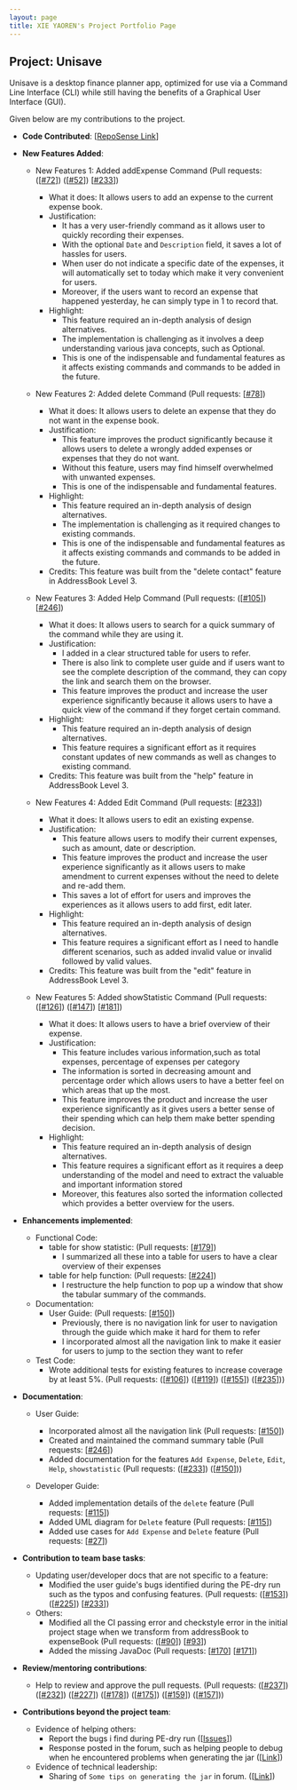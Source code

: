 ```yaml
---
layout: page
title: XIE YAOREN's Project Portfolio Page
---
```


## Project: Unisave
Unisave is a desktop finance planner app, optimized for use via a Command Line Interface (CLI) while still having
the benefits of a Graphical User Interface (GUI).

Given below are my contributions to the project.

* **Code Contributed**: [[RepoSense Link](https://nus-cs2103-ay2021s1.github.io/tp-dashboard/#breakdown=true&search=BILLXYR&sort=groupTitle&sortWithin=title&since=2020-08-14&timeframe=commit&mergegroup=&groupSelect=groupByRepos&checkedFileTypes=docs~functional-code~test-code~other&tabOpen=true&tabType=authorship&zFR=false&tabAuthor=BILLXYR&tabRepo=AY2021S1-CS2103T-W10-1%2Ftp%5Bmaster%5D&authorshipIsMergeGroup=false&authorshipFileTypes=test-code)]
* **New Features Added**:
    * New Features 1: Added addExpense Command (Pull requests: ([[#72](https://github.com/AY2021S1-CS2103T-W10-1/tp/pull/72)]) ([[#52](https://github.com/AY2021S1-CS2103T-W10-1/tp/pull/52)])  [[#233](https://github.com/AY2021S1-CS2103T-W10-1/tp/pull/233)])
       * What it does: It allows users to add an expense to the current expense book.  
       * Justification:
            * It has a very user-friendly command as it allows user to quickly recording their expenses.
            * With the optional `Date` and `Description` field, it saves a lot of hassles for users.
            * When user do not indicate a specific date of the expenses, it will automatically set to today which make it very convenient for users.
            * Moreover, if the users want to record an expense that happened yesterday, he can simply type in 1 to record that.
       * Highlight: 
            * This feature required an in-depth analysis of design alternatives.
            * The implementation is challenging as it involves a deep understanding various java concepts, such as Optional.
            * This is one of the indispensable and fundamental features as it affects existing commands and commands to be added in the future.
    
    * New Features 2: Added delete Command (Pull requests: [[#78](https://github.com/AY2021S1-CS2103T-W10-1/tp/pull/78)])
       * What it does: It allows users to delete an expense that they do not want in the expense book.
       * Justification:
            * This feature improves the product significantly because it allows users to delete a wrongly added expenses or expenses that they do not want.
            * Without this feature, users may find himself overwhelmed with unwanted expenses.
            * This is one of the indispensable and fundamental features.
       * Highlight:
            * This feature required an in-depth analysis of design alternatives.
            * The implementation is challenging as it required changes to existing commands.
            * This is one of the indispensable and fundamental features as it affects existing commands and commands to be added in the future.
       * Credits: This feature was built from the "delete contact" feature in AddressBook Level 3.     
       
    * New Features 3: Added Help Command (Pull requests: ([[#105](https://github.com/AY2021S1-CS2103T-W10-1/tp/pull/105)])   [[#246](https://github.com/AY2021S1-CS2103T-W10-1/tp/pull/246)])
       * What it does: It allows users to search for a quick summary of the command while they are using it.
       * Justification: 
            * I added in a clear structured table for users to refer.
            * There is also link to complete user guide and if users want to see the complete description of the command, they can copy the link and search them on the browser.
            * This feature improves the product and increase the user experience significantly because it allows users to have a quick view of the command if they forget certain command.
       * Highlight:
            * This feature required an in-depth analysis of design alternatives.
            * This feature requires a significant effort as it requires constant updates of new commands as well as changes to existing command.
       * Credits: This feature was built from the "help" feature in AddressBook Level 3.
       
    * New Features 4: Added Edit Command (Pull requests: [[#233](https://github.com/AY2021S1-CS2103T-W10-1/tp/pull/233)])
       * What it does: It allows users to edit an existing expense.
       * Justification: 
            * This feature allows users to modify their current expenses, such as amount, date or description.
            * This feature improves the product and increase the user experience significantly as it allows users to make amendment to current expenses without the need to delete and re-add them.            
            * This saves a lot of effort for users and improves the experiences as it allows users to add first, edit later.
       * Highlight:
            * This feature required an in-depth analysis of design alternatives.
            * This feature requires a significant effort as I need to handle different scenarios, such as added invalid value or invalid followed by valid values.
       * Credits: This feature was built from the "edit" feature in AddressBook Level 3.
       
    * New Features 5: Added showStatistic Command (Pull requests: ([[#126](https://github.com/AY2021S1-CS2103T-W10-1/tp/pull/126)])  ([[#147](https://github.com/AY2021S1-CS2103T-W10-1/tp/pull/147)])  [[#181](https://github.com/AY2021S1-CS2103T-W10-1/tp/pull/181)])
       * What it does: It allows users to have a brief overview of their expense.
       * Justification:
            * This feature includes various information,such as total expenses, percentage of expenses per category
            * The information is sorted in decreasing amount and percentage order which allows users to have a better feel on which areas that up the most.
            * This feature improves the product and increase the user experience significantly as it gives users a better sense of their spending which can help them make better spending decision.
       * Highlight: 
            * This feature required an in-depth analysis of design alternatives.
            * This feature requires a significant effort as it requires a deep understanding of the model and need to extract the valuable and important information stored
            * Moreover, this features also sorted the information collected which provides a better overview for the users.
       

* **Enhancements implemented**:
    * Functional Code:
       * table for show statistic: (Pull requests:  [[#179](https://github.com/AY2021S1-CS2103T-W10-1/tp/pull/179)])
           * I summarized all these into a table for users to have a clear overview of their expenses
       * table for help function: (Pull requests: [[#224](https://github.com/AY2021S1-CS2103T-W10-1/tp/pull/224)])
           * I restructure the help function to pop up a window that show the tabular summary of the commands.
    * Documentation:
       * User Guide: (Pull requests: [[#150](https://github.com/AY2021S1-CS2103T-W10-1/tp/pull/150)])
           * Previously, there is no navigation link for user to navigation through the guide which make it hard for them to refer
           * I incorporated almost all the navigation link to make it easier for users to jump to the section they want to refer
    * Test Code:
       * Wrote additional tests for existing features to increase coverage by at least 5%. (Pull requests: ([[#106](https://github.com/AY2021S1-CS2103T-W10-1/tp/pull/106)]) ([[#119](https://github.com/AY2021S1-CS2103T-W10-1/tp/pull/119)])  ([[#155](https://github.com/AY2021S1-CS2103T-W10-1/tp/pull/155)])   ([[#235](https://github.com/AY2021S1-CS2103T-W10-1/tp/pull/235)]))

* **Documentation**:
    * User Guide:
       * Incorporated almost all the navigation link (Pull requests: [[#150](https://github.com/AY2021S1-CS2103T-W10-1/tp/pull/150)])
       * Created and maintained the command summary table (Pull requests: [[#246](https://github.com/AY2021S1-CS2103T-W10-1/tp/pull/246)])
       * Added documentation for the features `Add Expense`, `Delete`, `Edit`, `Help`, `showstatistic` (Pull requests: ([[#233](https://github.com/AY2021S1-CS2103T-W10-1/tp/pull/233)]) ([[#150](https://github.com/AY2021S1-CS2103T-W10-1/tp/pull/150)])) 
       
    * Developer Guide:
       * Added implementation details of the `delete` feature (Pull requests: [[#115](https://github.com/AY2021S1-CS2103T-W10-1/tp/pull/115)])
       * Added UML diagram for `Delete` feature (Pull requests: [[#115](https://github.com/AY2021S1-CS2103T-W10-1/tp/pull/115)])
       * Added use cases for `Add Expense` and `Delete` feature (Pull requests: [[#27](https://github.com/AY2021S1-CS2103T-W10-1/tp/pull/27)])
       
* **Contribution to team base tasks**:
   * Updating user/developer docs that are not specific to a feature:
       * Modified the user guide's bugs identified during the PE-dry run such as the typos and confusing features.  (Pull requests: ([[#153](https://github.com/AY2021S1-CS2103T-W10-1/tp/pull/153)])  ([[#225](https://github.com/AY2021S1-CS2103T-W10-1/tp/pull/225)])  [[#233](https://github.com/AY2021S1-CS2103T-W10-1/tp/pull/233)]) 
   * Others:
       * Modified all the CI passing error and checkstyle error in the initial project stage when we transform from addressBook to expenseBook (Pull requests: ([[#90](https://github.com/AY2021S1-CS2103T-W10-1/tp/pull/90)])   [[#93](https://github.com/AY2021S1-CS2103T-W10-1/tp/pull/93)])
       * Added the missing JavaDoc (Pull requests: [[#170](https://github.com/AY2021S1-CS2103T-W10-1/tp/pull/170)]    [[#171](https://github.com/AY2021S1-CS2103T-W10-1/tp/pull/171)])
       
* **Review/mentoring contributions**:
   * Help to review and approve the pull requests. (Pull requests: ([[#237](https://github.com/AY2021S1-CS2103T-W10-1/tp/pull/237)])  ([[#232](https://github.com/AY2021S1-CS2103T-W10-1/tp/pull/232)])   ([[#227](https://github.com/AY2021S1-CS2103T-W10-1/tp/pull/227)])  ([[#178](https://github.com/AY2021S1-CS2103T-W10-1/tp/pull/178)])  ([[#175](https://github.com/AY2021S1-CS2103T-W10-1/tp/pull/175)])   ([[#159](https://github.com/AY2021S1-CS2103T-W10-1/tp/pull/159)])   ([[#157](https://github.com/AY2021S1-CS2103T-W10-1/tp/pull/157)]))
  
* **Contributions beyond the project team**:
   * Evidence of helping others:
       * Report the bugs i find during PE-dry run ([[Issues](https://github.com/BILLXYR/ped/issues)])
       * Response posted in the forum, such as helping people to debug when he encountered problems when generating the jar ([[Link](https://github.com/nus-cs2103-AY2021S1/forum/issues/221#issuecomment-692491274)])
   * Evidence of technical leadership:
       * Sharing of `Some tips on generating the jar` in forum. ([[Link](https://github.com/nus-cs2103-AY2021S1/forum/issues/225)])

 
